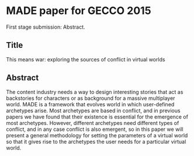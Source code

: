 # MADE paper for GECCO 2015

First stage submission: Abstract.

## Title

This means war: exploring the sources of conflict in virtual worlds 

## Abstract

The content industry needs a way to design interesting stories that act as backstories for characters or as background for a massive multiplayer world. MADE is a framework that evolves world in which user-defined archetypes arise. Most archetypes are based in conflict, and in previous papers we have found that their existence is essential for the emergence of most archetypes. However, different archetypes need different types of conflict, and in any case conflict is also emergent, so in this paper we will present a general methodology for setting the parameters of a virtual world so that it gives rise to the archetypes the user needs for a particular virtual world. 

